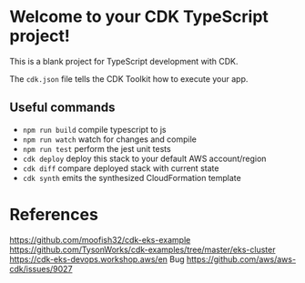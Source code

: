 # Welcome to your CDK TypeScript project!

This is a blank project for TypeScript development with CDK.

The `cdk.json` file tells the CDK Toolkit how to execute your app.

## Useful commands

 * `npm run build`   compile typescript to js
 * `npm run watch`   watch for changes and compile
 * `npm run test`    perform the jest unit tests
 * `cdk deploy`      deploy this stack to your default AWS account/region
 * `cdk diff`        compare deployed stack with current state
 * `cdk synth`       emits the synthesized CloudFormation template

 # References
 https://github.com/moofish32/cdk-eks-example
 https://github.com/TysonWorks/cdk-examples/tree/master/eks-cluster
 https://cdk-eks-devops.workshop.aws/en
 Bug https://github.com/aws/aws-cdk/issues/9027
